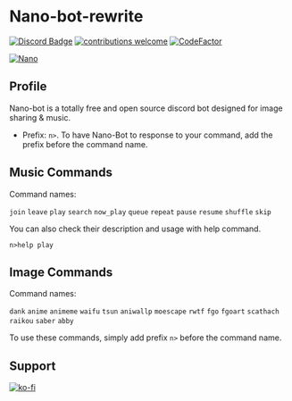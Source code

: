 # Nano-bot-rewrite
[![Discord Badge](https://discordapp.com/api/guilds/458296099049046018/embed.png)](https://discord.gg/Y8sB4ay)
[![contributions welcome](https://img.shields.io/badge/contributions-welcome-brightgreen.svg?style=flat)](https://github.com/madeyoga/Nano-Bot/issues)
[![CodeFactor](https://www.codefactor.io/repository/github/madeyoga/nano-bot/badge)](https://www.codefactor.io/repository/github/madeyoga/nano-bot)

<a href="https://top.gg/bot/458298539517411328">
    <img src="https://top.gg/api/widget/458298539517411328.svg" alt="Nano" />
</a>

## Profile
Nano-bot is a totally free and open source discord bot designed for image sharing & music.
- Prefix: `n>`. To have Nano-Bot to response to your command, add the prefix before the command name.

## Music Commands
Command names:

`join` `leave` `play` `search` `now_play` `queue` `repeat` `pause` `resume` `shuffle` `skip`

You can also check their description and usage with help command. 
```
n>help play
```

## Image Commands
Command names:

`dank` `anime` `animeme` `waifu` `tsun` `aniwallp` `moescape` `rwtf` `fgo` `fgoart` `scathach` `raikou` `saber` `abby` 

To use these commands, simply add prefix `n>` before the command name. 


## Support
[![ko-fi](https://ko-fi.com/img/githubbutton_sm.svg)](https://ko-fi.com/B0B02OE0Z)
